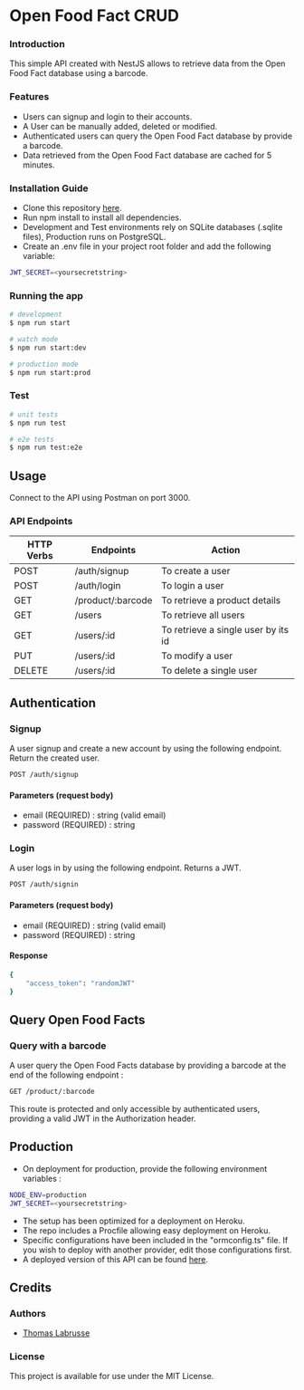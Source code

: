 # Open Food Fact CRUD

### Introduction

This simple API created with NestJS allows to retrieve data from the Open Food Fact database using a barcode.

### Features

- Users can signup and login to their accounts.
- A User can be manually added, deleted or modified.
- Authenticated users can query the Open Food Fact database by provide a barcode.
- Data retrieved from the Open Food Fact database are cached for 5 minutes.

### Installation Guide

- Clone this repository [here](https://github.com/thomas-labrusse/crud-nestjs.git).
- Run npm install to install all dependencies.
- Development and Test environments rely on SQLite databases (.sqlite files), Production runs on PostgreSQL.
- Create an .env file in your project root folder and add the following variable:

```bash
JWT_SECRET=<yoursecretstring>
```

### Running the app

```bash
# development
$ npm run start

# watch mode
$ npm run start:dev

# production mode
$ npm run start:prod
```

### Test

```bash
# unit tests
$ npm run test

# e2e tests
$ npm run test:e2e
```

## Usage

Connect to the API using Postman on port 3000.

### API Endpoints

| HTTP Verbs | Endpoints         | Action                              |
| ---------- | ----------------- | ----------------------------------- |
| POST       | /auth/signup      | To create a user                    |
| POST       | /auth/login       | To login a user                     |
| GET        | /product/:barcode | To retrieve a product details       |
| GET        | /users            | To retrieve all users               |
| GET        | /users/:id        | To retrieve a single user by its id |
| PUT        | /users/:id        | To modify a user                    |
| DELETE     | /users/:id        | To delete a single user             |

## Authentication

### Signup

A user signup and create a new account by using the following endpoint. Return the created user.

```bash
POST /auth/signup
```

#### Parameters (request body)

- email (REQUIRED) : string (valid email)
- password (REQUIRED) : string

### Login

A user logs in by using the following endpoint. Returns a JWT.

```bash
POST /auth/signin
```

#### Parameters (request body)

- email (REQUIRED) : string (valid email)
- password (REQUIRED) : string

#### Response

```bash
{
    "access_token": "randomJWT"
}
```

## Query Open Food Facts

### Query with a barcode

A user query the Open Food Facts database by providing a barcode at the end of the following endpoint :

```bash
GET /product/:barcode
```

This route is protected and only accessible by authenticated users, providing a valid JWT in the Authorization header.

## Production

- On deployment for production, provide the following environment variables :

```bash
NODE_ENV=production
JWT_SECRET=<yoursecretstring>
```

- The setup has been optimized for a deployment on Heroku.
- The repo includes a Procfile allowing easy deployment on Heroku.
- Specific configurations have been included in the "ormconfig.ts" file. If you wish to deploy with another provider, edit those configurations first.
- A deployed version of this API can be found [here](https://hidden-thicket-27219.herokuapp.com/).

## Credits

### Authors

- [Thomas Labrusse](https://github.com/thomas-labrusse)

### License

This project is available for use under the MIT License.
